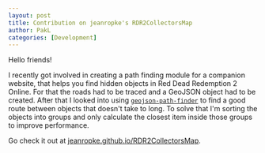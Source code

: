 ```yaml
---
layout: post
title: Contribution on jeanropke's RDR2CollectorsMap
author: PakL
categories: [Development]
---
```

Hello friends!

I recently got involved in creating a path finding module for a companion website, that helps you find hidden objects in Red Dead Redemption 2 Online.
For that the roads had to be traced and a GeoJSON object had to be created. After that I looked into using [`geojson-path-finder`](https://github.com/perliedman/geojson-path-finder) to find a good route between objects that doesn't take to long.
To solve that I'm sorting the objects into groups and only calculate the closest item inside those groups to improve performance.

Go check it out at [jeanropke.github.io/RDR2CollectorsMap](<https://jeanropke.github.io/RDR2CollectorsMap/>).